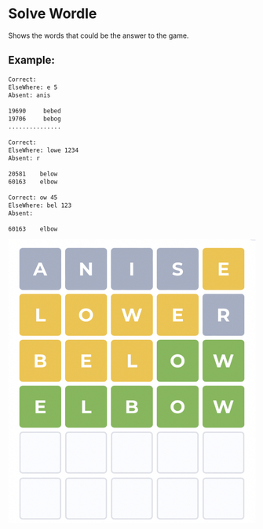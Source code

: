 # Solve Wordle
Shows the words that could be the answer to the game.

## Example:
```text
Correct: 
ElseWhere: e 5
Absent: anis

19690     bebed
19706     bebog
...............

Correct: 
ElseWhere: lowe 1234
Absent: r

20581    below
60163    elbow

Correct: ow 45
ElseWhere: bel 123
Absent: 

60163    elbow
```
![](./screenshots/Game.png)

